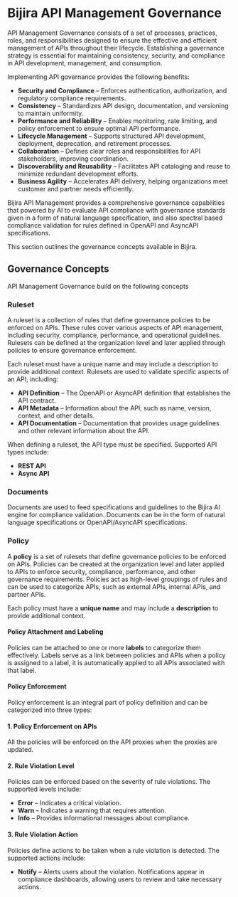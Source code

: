 # Bijira API Management Governance

API Management Governance consists of a set of processes, practices, roles, and responsibilities designed to ensure the effective and efficient management of APIs throughout their lifecycle. Establishing a governance strategy is essential for maintaining consistency, security, and compliance in API development, management, and consumption.

Implementing API governance provides the following benefits:

- **Security and Compliance** – Enforces authentication, authorization, and regulatory compliance requirements.
- **Consistency** – Standardizes API design, documentation, and versioning to maintain uniformity.
- **Performance and Reliability** – Enables monitoring, rate limiting, and policy enforcement to ensure optimal API performance.
- **Lifecycle Management** – Supports structured API development, deployment, deprecation, and retirement processes.
- **Collaboration** – Defines clear roles and responsibilities for API stakeholders, improving coordination.
- **Discoverability and Reusability** – Facilitates API cataloging and reuse to minimize redundant development efforts.
- **Business Agility** – Accelerates API delivery, helping organizations meet customer and partner needs efficiently.

Bijira API Management provides a comprehensive governance capabilities that powered by AI to evaluate API compliance with governance standards given in a form of natural language specification, and also spectral based compliance validation for rules defined in OpenAPI and AsyncAPI specifications.

This section outlines the governance concepts available in Bijira.

## Governance Concepts

API Management Governance build on the following concepts

### Ruleset

A ruleset is a collection of rules that define governance policies to be enforced on APIs. These rules cover various aspects of API management, including security, compliance, performance, and operational guidelines. Rulesets can be defined at the organization level and later applied through policies to ensure governance enforcement.

Each ruleset must have a unique name and may include a description to provide additional context. Rulesets are used to validate specific aspects of an API, including:

- **API Definition** – The OpenAPI or AsyncAPI definition that establishes the API contract.
- **API Metadata** – Information about the API, such as name, version, context, and other details.
- **API Documentation** – Documentation that provides usage guidelines and other relevant information about the API.

When defining a ruleset, the API type must be specified. Supported API types include:

- **REST API**
- **Async API**

### Documents

Documents are used to feed specifications and guidelines to the Bijira AI engine for compliance validation. Documents can be in the form of natural language specifications or OpenAPI/AsyncAPI specifications.

### Policy

A **policy** is a set of rulesets that define governance policies to be enforced on APIs. Policies can be created at the organization level and later applied to APIs to enforce security, compliance, performance, and other governance requirements. Policies act as high-level groupings of rules and can be used to categorize APIs, such as external APIs, internal APIs, and partner APIs.

Each policy must have a **unique name** and may include a **description** to provide additional context.

#### Policy Attachment and Labeling

Policies can be attached to one or more **labels** to categorize them effectively. Labels serve as a link between policies and APIs when a policy is assigned to a label, it is automatically applied to all APIs associated with that label.

#### Policy Enforcement

Policy enforcement is an integral part of policy definition and can be categorized into three types:

#### 1. Policy Enforcement on APIs

All the policies will be enforced on the API proxies when the proxies are updated.

#### 2. Rule Violation Level

Policies can be enforced based on the severity of rule violations. The supported levels include:

- **Error** – Indicates a critical violation.
- **Warn** – Indicates a warning that requires attention.
- **Info** – Provides informational messages about compliance.

#### 3. Rule Violation Action

Policies define actions to be taken when a rule violation is detected. The supported actions include:

- **Notify** – Alerts users about the violation. Notifications appear in compliance dashboards, allowing users to review and take necessary actions.
